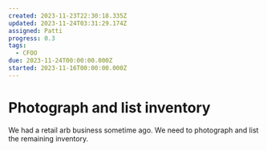 ```yaml
---
created: 2023-11-23T22:30:18.335Z
updated: 2023-11-24T03:31:29.174Z
assigned: Patti
progress: 0.3
tags:
  - CFOO
due: 2023-11-24T00:00:00.000Z
started: 2023-11-16T00:00:00.000Z
---
```


# Photograph and list inventory

We had a retail arb business sometime ago. We need to photograph and list the remaining inventory.
